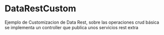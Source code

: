 # DataRestCustom
Ejemplo de Customizacion de Data Rest, sobre las operaciones crud básica se implementa un controller que publica unos servicios rest extra
